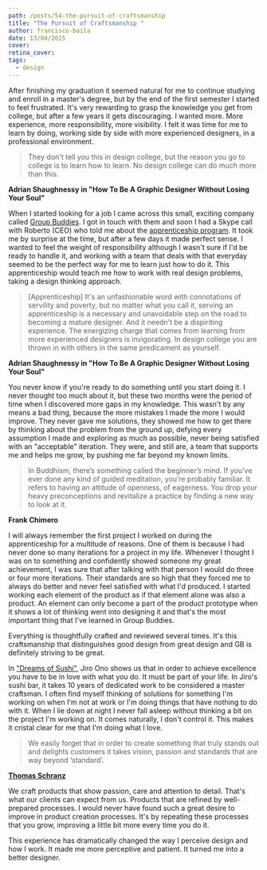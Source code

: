 ```yaml
---
path: /posts/54-the-pursuit-of-craftsmanship
title: "The Pursuit of Craftsmanship "
author: francisco-baila
date: 13/04/2015
cover: 
retina_cover: 
tags:
  - design
---
```


After finishing my graduation it seemed natural for me to continue studying and enroll in a master's degree, but by the end of the first semester I started to feel frustrated. It's very rewarding to grasp the knowledge you get from college, but after a few years it gets discouraging. I wanted more. More experience, more responsibility, more visibility. I felt it was time for me to learn by doing, working side by side with more experienced designers, in a professional environment.


> They don't tell you this in design college, but the reason you go to college is to learn how to learn. No design college can do much more than this.

**Adrian Shaughnessy in "How To Be A Graphic Designer Without Losing Your Soul"**


When I started looking for a job I came across this small, exciting company called [Group Buddies](http://groupbuddies.com). I got in touch with them and soon I had a Skype call with Roberto (CEO) who told me about the [apprenticeship program](http://apprenticeship.groupbuddies.com/#/). It took me by surprise at the time, but after a few days it made perfect sense. I wanted to feel the weight of responsibility although I wasn't sure if I'd be ready to handle it, and working with a team that deals with that everyday seemed to be the perfect way for me to learn just how to do it. This apprenticeship would teach me how to work with real design problems, taking a design thinking approach.


> [Apprenticeship] It's an unfashionable word with connotations of servility and poverty, but no matter what you call it, serving an apprenticeship is a necessary and unavoidable step on the road to becoming a mature designer. And it needn't be a dispiriting experience. The energizing charge that comes from learning from more experienced designers is invigorating. In design college you are thrown in with others in the same predicament as yourself.

**Adrian Shaughnessy in "How To Be A Graphic Designer Without Losing Your Soul"**


You never know if you're ready to do something until you start doing it. I never thought too much about it, but these two months were the period of time when I discovered more gaps in my knowledge. This wasn't by any means a bad thing, because the more mistakes I made the more I would improve. They never gave me solutions, they showed me how to get there by thinking about the problem from the ground up, defying every assumption I made and exploring as much as possible, never being satisfied with an "acceptable" iteration. They were, and still are, a team that supports me and helps me grow, by pushing me far beyond my known limits.


> In Buddhism, there’s something called the beginner’s mind. If you’ve ever done any kind of guided meditation, you’re probably familiar. It refers to having an attitude of openness, of eagerness. You drop your heavy preconceptions and revitalize a practice by finding a new way to look at it.

**Frank Chimero**


I will always remember the first project I worked on during the apprenticeship for a multitude of reasons. One of them is because I had never done so many iterations for a project in my life. Whenever I thought I was on to something and confidently showed someone my great achievement, I was sure that after talking with that person I would do three or four more iterations. Their standards are so high that they forced me to always do better and never feel satisfied with what I'd produced. I started working each element of the product as if that element alone was also a product. An element can only become a part of the product prototype when it shows a lot of thinking went into designing it and that's the most important thing that I've learned in Group Buddies.  

Everything is thoughtfully crafted and reviewed several times. It's this craftsmanship that distinguishes good design from great design and GB is definitely striving to be great.


In ["Dreams of Sushi"](http://www.imdb.com/title/tt1772925/), Jiro Ono shows us that in order to achieve excellence you have to be in love with what you do. It must be part of your life. In Jiro's sushi bar, it takes 10 years of dedicated work to be considered a master craftsman. I often find myself thinking of solutions for something I'm working on when I'm not at work or I'm doing things that have nothing to do with it. When I lie down at night I never fall asleep without thinking a bit on the project I'm working on. It comes naturally, I don't control it. This makes it cristal clear for me that I'm doing what I love.
 

> We easily forget that in order to create something that truly stands out and delights customers it takes vision, passion and standards that are way beyond ‘standard’.

**[Thomas Schranz](https://medium.com/what-product-managers-can-learn-from/what-product-managers-can-learn-from-jiro-ono-cbf273488f2)**


We craft products that show passion, care and attention to detail. That's what our clients can expect from us. Products that are refined by well-prepared processes. I would never have found such a great desire to improve in product creation processes. It's by repeating these processes that you grow, improving a little bit more every time you do it.

This experience has dramatically changed the way I perceive design and how I work. It made me more perceptive and patient. It turned me into a better designer.
